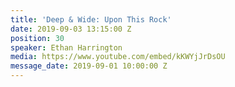 ```yaml
---
title: 'Deep & Wide: Upon This Rock'
date: 2019-09-03 13:15:00 Z
position: 30
speaker: Ethan Harrington
media: https://www.youtube.com/embed/kKWYjJrDsOU
message_date: 2019-09-01 10:00:00 Z
---
```


